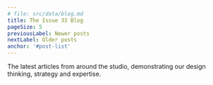 ```yaml
---
# file: src/data/blog.md
title: The Issue 33 Blog
pageSize: 5
previousLabel: Newer posts
nextLabel: Older posts
anchor: '#post-list'
---
```


The latest articles from around the studio, demonstrating our design
thinking, strategy and expertise.
